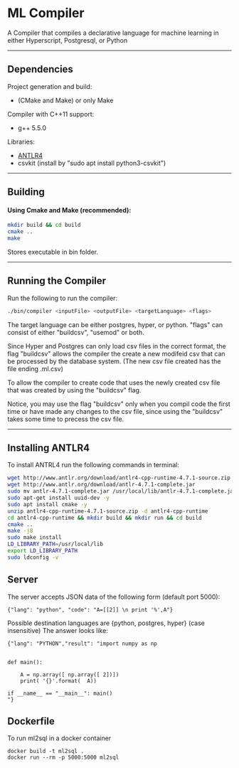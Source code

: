 # ML Compiler
A Compiler that compiles a declarative language for machine learning in either Hyperscript, Postgresql, or Python



---
## Dependencies



Project generation and build:

* (CMake and Make) or only Make

Compiler with C++11 support:

* g++ 5.5.0

Libraries:

* [ANTLR4](http://www.antlr.org/)
* csvkit (install by "sudo apt install python3-csvkit")







---
## Building


#### Using Cmake and Make (recommended):
```sh
mkdir build && cd build
cmake ..
make
```

Stores executable in bin folder.
	
---
## Running the Compiler



Run the following to run the compiler:
```sh
./bin/compiler <inputFile> <outputFile> <targetLanguage> <flags>
```
The target language can be either postgres, hyper, or python.
"flags" can consist of either "buildcsv", "usemod" or both.

Since Hyper and Postgres can only load csv files in the correct format, the flag "buildcsv" allows the compiler the create a new modifeid csv that can be processed by the database system. (The new csv file created has the file ending .ml.csv)

To allow the compiler to create code that uses the newly created csv file that was created by using the "buildcsv" flag.

Notice, you may use the flag "buildcsv" only when you compil code the first time or have made any changes to the csv file, since using the "buildcsv" takes some time to precess the csv file.





---    
## Installing ANTLR4



To install ANTRL4 run the following commands in terminal:
```sh
wget http://www.antlr.org/download/antlr4-cpp-runtime-4.7.1-source.zip
wget http://www.antlr.org/download/antlr-4.7.1-complete.jar
sudo mv antlr-4.7.1-complete.jar /usr/local/lib/antlr-4.7.1-complete.jar
sudo apt-get install uuid-dev -y
sudo apt install cmake -y
unzip antlr4-cpp-runtime-4.7.1-source.zip -d antlr4-cpp-runtime
cd antlr4-cpp-runtime && mkdir build && mkdir run && cd build
cmake ..
make -j8
sudo make install
LD_LIBRARY_PATH=/usr/local/lib
export LD_LIBRARY_PATH
sudo ldconfig -v
```
## Server
The server accepts JSON data of the following form (default port 5000):
```
{"lang": "python", "code": "A=[[2]] \n print '%',A"}
```
Possible destination languages are {python, postgres, hyper} (case insensitive)
The answer looks like:
```
{"lang": "PYTHON","result": "import numpy as np


def main():

    A = np.array([ np.array([ 2])])
    print( '{}'.format(  A))

if __name__ == "__main__": main()
"}

```

## Dockerfile
To run ml2sql in a docker container
```
docker build -t ml2sql .
docker run --rm -p 5000:5000 ml2sql
```

